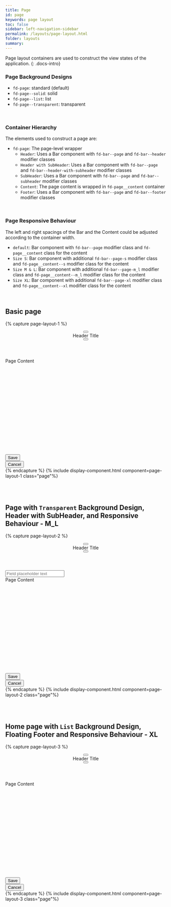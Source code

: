 ```yaml
---
title: Page
id: page
keywords: page layout
toc: false
sidebar: left-navigation-sidebar
permalink: /layouts/page-layout.html
folder: layouts
summary:
---
```


Page layout containers are used to construct the view states of the application. 
{: .docs-intro}
<br>

### Page Background Designs
* `fd-page`: standard (default)
* `fd-page--solid`: solid
* `fd-page--list`: list
* `fd-page--transparent`: transparent 
<br/>

### Container Hierarchy
The elements used to construct a page are:
* `fd-page`: The page-level wrapper
  * `Header`: Uses a Bar component with `fd-bar--page` and `fd-bar--header` modifier classes  
  * `Header with SubHeader`: Uses a Bar component with `fd-bar--page` and `fd-bar--header-with-subheader` modifier classes 
  * `SubHeader`: Uses a Bar component with `fd-bar--page` and `fd-bar--subheader` modifier classes
  * `Content`: The page content is wrapped in `fd-page__content` container
  * `Footer`: Uses a Bar component with `fd-bar--page` and `fd-bar--footer` modifier classes 
<br/>

### Page Responsive Behaviour
The left and right spacings of the Bar and the Content could be adjusted according to the container width.
  * `default`: Bar component with `fd-bar--page` modifier class and `fd-page__content` class for the content
  * `Size S`: Bar component with additional `fd-bar--page-s` modifier class and `fd-page__content--s`  modifier class for the content
  * `Size M & L`: Bar component with additional `fd-bar--page-m_l` modifier class and `fd-page__content--m_l` modifier class for the content
  * `Size XL`: Bar component with additional `fd-bar--page-xl` modifier class and `fd-page__content--xl` modifier class for the content
<br/>

## Basic page

{% capture page-layout-1 %}
<main class="fd-page">
    <header>
        <div class="fd-bar fd-bar--page fd-bar--header">
            <div class="fd-bar__left">
                <div class="fd-bar__element">
                    <button class="fd-button fd-button--transparent sap-icon--navigation-left-arrow"></button>
                </div>
                <div class="fd-bar__element">
                     Header Title
                </div>
            </div>
            <div class="fd-bar__right">
                <div class="fd-bar__element">
                    <span class="fd-image--s" aria-label="Image label"
                        style="background-image: url('https://placeimg.com/400/400/nature');">
                    </span>
                </div>
                <div class="fd-bar__element">
                    <button class="fd-button fd-button--transparent sap-icon--grid"></button>
                </div>
            </div>
        </div>
    </header>
    <div class="fd-page__content">
        Page Content
    </div>
    <footer>
        <div class="fd-bar fd-bar--page fd-bar--footer">
            <div class="fd-bar__right">
                <div class="fd-bar__element">
                    <button class="fd-button fd-button--emphasized fd-button--compact">Save</button>
                </div>
                <div class="fd-bar__element">
                    <button class="fd-button fd-button--transparent fd-button--compact">Cancel</button>
                </div>
            </div>
        </div>
    </footer>
</main>
{% endcapture %}
{% include display-component.html component=page-layout-1  class="page"%}

<br><br>

## Page with `Transparent` Background Design, Header with SubHeader, and Responsive Behaviour - M_L

{% capture page-layout-2 %}
<main class="fd-page fd-page--transparent">
    <header>
        <div class="fd-bar fd-bar--page-m_l fd-bar--header-with-subheader">
            <div class="fd-bar__left">
                <div class="fd-bar__element">
                    <button class="fd-button fd-button--transparent sap-icon--navigation-left-arrow"></button>
                </div>
                <div class="fd-bar__element">
                     Header Title
                </div>
            </div>
            <div class="fd-bar__right">
                <div class="fd-bar__element">
                    <button class="fd-button fd-button--transparent sap-icon--overflow"></button>
                </div>
            </div>
        </div>
    </header>
    <div class="fd-bar fd-bar--page-m_l fd-bar--subheader">
        <div class="fd-bar__middle">
            <div class="fd-bar__element fd-bar__element--full-width">
                <input class="fd-input fd-input--compact" type="text" id="input-1" placeholder="Field placeholder text">
            </div>
        </div>
    </div>
    <div class="fd-page__content--m_l">
        Page Content
    </div>
    <footer>
        <div class="fd-bar fd-bar--page-m_l fd-bar--footer">
            <div class="fd-bar__right">
                <div class="fd-bar__element">
                    <button class="fd-button fd-button--emphasized fd-button--compact">Save</button>
                </div>
                <div class="fd-bar__element">
                    <button class="fd-button fd-button--transparent fd-button--compact">Cancel</button>
                </div>
            </div>
        </div>
    </footer>
</main>
{% endcapture %}
{% include display-component.html component=page-layout-2  class="page"%}


<br><br>

## Home page with `List` Background Design, Floating Footer and Responsive Behaviour - XL

{% capture page-layout-3 %}
<main class="fd-page fd-page--home fd-page--list">
    <header>
        <div class="fd-bar fd-bar--home-page-xl fd-bar--header-with-subheader">
            <div class="fd-bar__left">
                <div class="fd-bar__element">
                    <button class="fd-button fd-button--transparent sap-icon--navigation-left-arrow"></button>
                </div>
                <div class="fd-bar__element">
                     Header Title
                </div>
            </div>
            <div class="fd-bar__right">
                <div class="fd-bar__element">
                    <button class="fd-button fd-button--transparent sap-icon--overflow"></button>
                </div>
            </div>
        </div>
    </header>
    <div class="fd-page__content--xl">
        Page Content
    </div>
    <footer>
        <div class="fd-bar fd-bar--home-page-xl fd-bar--floating-footer">
            <div class="fd-bar__right">
                <div class="fd-bar__element">
                    <button class="fd-button fd-button--emphasized fd-button--compact">Save</button>
                </div>
                <div class="fd-bar__element">
                    <button class="fd-button fd-button--transparent fd-button--compact">Cancel</button>
                </div>
            </div>
        </div>
    </footer>
</main>
{% endcapture %}
{% include display-component.html component=page-layout-3  class="page"%}

<style media="screen">
    .fd-page__content, .fd-page__content--m_l, .fd-page__content--xl{
        height: 300px;
    }
</style>
